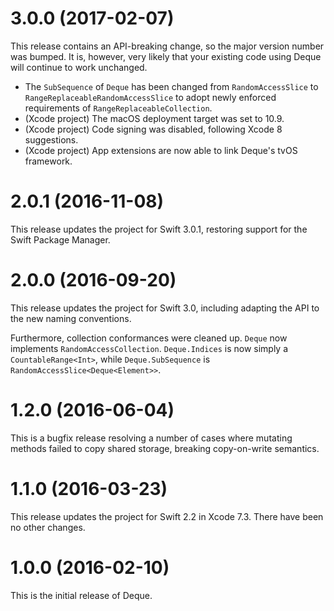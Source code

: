 # 3.0.0 (2017-02-07)

This release contains an API-breaking change, so the major version number was bumped. It is, however, very likely that your existing code using Deque will continue to work unchanged.

- The `SubSequence` of `Deque` has been changed from `RandomAccessSlice` to `RangeReplaceableRandomAccessSlice` to adopt newly enforced requirements of `RangeReplaceableCollection`.
- (Xcode project) The macOS deployment target was set to 10.9.
- (Xcode project) Code signing was disabled, following Xcode 8 suggestions.
- (Xcode project) App extensions are now able to link Deque's tvOS framework.

# 2.0.1 (2016-11-08)

This release updates the project for Swift 3.0.1, restoring support for the Swift Package Manager.

# 2.0.0 (2016-09-20)

This release updates the project for Swift 3.0, including adapting the API to the new naming conventions.

Furthermore, collection conformances were cleaned up. `Deque` now implements `RandomAccessCollection`. `Deque.Indices` is now simply a `CountableRange<Int>`, while `Deque.SubSequence` is `RandomAccessSlice<Deque<Element>>`.

# 1.2.0 (2016-06-04)

This is a bugfix release resolving a number of cases where mutating methods failed to copy shared storage, breaking copy-on-write semantics.

# 1.1.0 (2016-03-23)

This release updates the project for Swift 2.2 in Xcode 7.3. There have been no other changes.

# 1.0.0 (2016-02-10)

This is the initial release of Deque.
